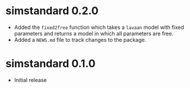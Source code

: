 # simstandard 0.2.0

* Added the `fixed2free` function which takes a `lavaan` model with fixed parameters and returns a model in which all parameters are free.
* Added a `NEWS.md` file to track changes to the package.

# simstandard 0.1.0

* Initial release
